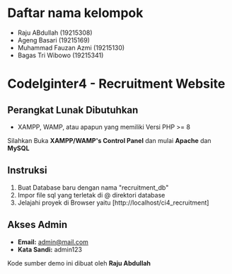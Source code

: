 # Daftar nama kelompok
- Raju ABdullah (19215308)
- Ageng Basari (19215169)
- Muhammad Fauzan Azmi (19215130)
- Bagas Tri Wibowo (19215341)

# CodeIginter4 - Recruitment Website

## Perangkat Lunak Dibutuhkan
- XAMPP, WAMP, atau apapun yang memiliki Versi PHP >= 8

Silahkan Buka **XAMPP/WAMP's Control Panel** dan mulai **Apache** dan **MySQL**

## Instruksi

1. Buat Database baru dengan nama "recruitment_db"
2. Impor file sql yang terletak di @ direktori database
3. Jelajahi proyek di Browser yaitu [http://localhost/ci4_recruitment]

## Akses Admin

- **Email:** admin@mail.com
- **Kata Sandi:** admin123

Kode sumber demo ini dibuat oleh **Raju Abdullah**
